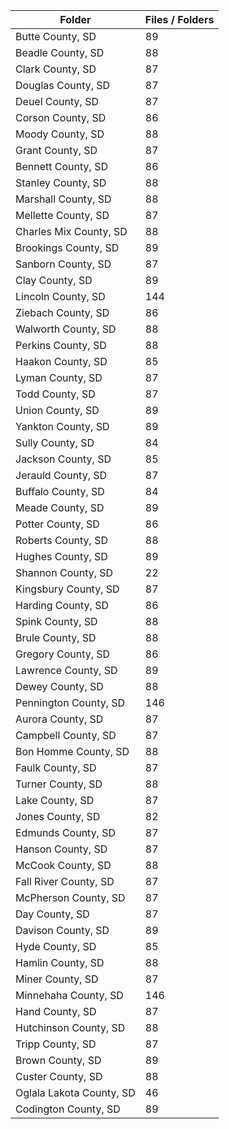 | Folder                   |   Files / Folders |
|--------------------------|-------------------|
| Butte County, SD         |                89 |
| Beadle County, SD        |                88 |
| Clark County, SD         |                87 |
| Douglas County, SD       |                87 |
| Deuel County, SD         |                87 |
| Corson County, SD        |                86 |
| Moody County, SD         |                88 |
| Grant County, SD         |                87 |
| Bennett County, SD       |                86 |
| Stanley County, SD       |                88 |
| Marshall County, SD      |                88 |
| Mellette County, SD      |                87 |
| Charles Mix County, SD   |                88 |
| Brookings County, SD     |                89 |
| Sanborn County, SD       |                87 |
| Clay County, SD          |                89 |
| Lincoln County, SD       |               144 |
| Ziebach County, SD       |                86 |
| Walworth County, SD      |                88 |
| Perkins County, SD       |                88 |
| Haakon County, SD        |                85 |
| Lyman County, SD         |                87 |
| Todd County, SD          |                87 |
| Union County, SD         |                89 |
| Yankton County, SD       |                89 |
| Sully County, SD         |                84 |
| Jackson County, SD       |                85 |
| Jerauld County, SD       |                87 |
| Buffalo County, SD       |                84 |
| Meade County, SD         |                89 |
| Potter County, SD        |                86 |
| Roberts County, SD       |                88 |
| Hughes County, SD        |                89 |
| Shannon County, SD       |                22 |
| Kingsbury County, SD     |                87 |
| Harding County, SD       |                86 |
| Spink County, SD         |                88 |
| Brule County, SD         |                88 |
| Gregory County, SD       |                86 |
| Lawrence County, SD      |                89 |
| Dewey County, SD         |                88 |
| Pennington County, SD    |               146 |
| Aurora County, SD        |                87 |
| Campbell County, SD      |                87 |
| Bon Homme County, SD     |                88 |
| Faulk County, SD         |                87 |
| Turner County, SD        |                88 |
| Lake County, SD          |                87 |
| Jones County, SD         |                82 |
| Edmunds County, SD       |                87 |
| Hanson County, SD        |                87 |
| McCook County, SD        |                88 |
| Fall River County, SD    |                87 |
| McPherson County, SD     |                87 |
| Day County, SD           |                87 |
| Davison County, SD       |                89 |
| Hyde County, SD          |                85 |
| Hamlin County, SD        |                88 |
| Miner County, SD         |                87 |
| Minnehaha County, SD     |               146 |
| Hand County, SD          |                87 |
| Hutchinson County, SD    |                88 |
| Tripp County, SD         |                87 |
| Brown County, SD         |                89 |
| Custer County, SD        |                88 |
| Oglala Lakota County, SD |                46 |
| Codington County, SD     |                89 |